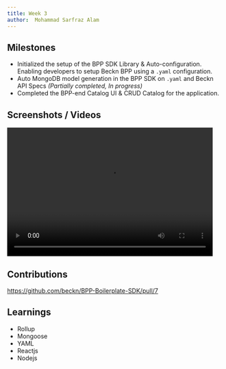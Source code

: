 ```yaml
---
title: Week 3
author:  Mohammad Sarfraz Alam
---
```


## Milestones

- Initialized the setup of the BPP SDK Library & Auto-configuration. Enabling developers to setup Beckn BPP using a `.yaml` configuration.
- Auto MongoDB model generation in the BPP SDK on `.yaml` and Beckn API Specs _(Partially completed, In progress)_
- Completed the BPP-end Catalog UI & CRUD Catalog for the application.

## Screenshots / Videos 

<video width="480" height="300" controls>
    <source src="https://github.com/beckn/BPP-Boilerplate-SDK/assets/73013838/5d394629-5f0a-4231-97a6-0acb314f5c02" />
</video>

## Contributions
https://github.com/beckn/BPP-Boilerplate-SDK/pull/7

## Learnings
- Rollup
- Mongoose
- YAML
- Reactjs
- Nodejs